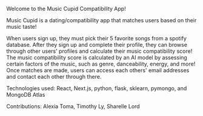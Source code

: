 Welcome to the Music Cupid Compatibility App!

Music Cupid is a dating/compatibility app that matches users based on their music taste! 

When users sign up, they must pick their 5 favorite songs from a spotify database. 
After they sign up and complete their profile, they can browse through other users' profiles and calculate their music compatibility score!
The music compatibility score is calculated by an AI model by assessing certain factors of the music, such as genre, danceability, energy, and more!
Once matches are made, users can access each others' email addresses and contact each other through there. 

Technologies used: React, Next.js, python, flask, sklearn, pymongo, and MongoDB Atlas


Contributions: Alexia Toma, Timothy Ly, Sharelle Lord
